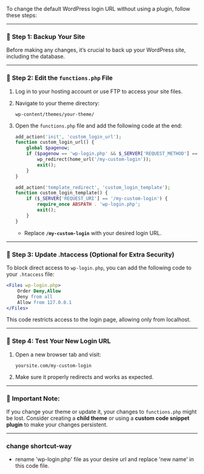 To change the default WordPress login URL without using a plugin, follow these steps:

---

### 🚀 **Step 1: Backup Your Site**
Before making any changes, it’s crucial to back up your WordPress site, including the database.

---

### 📝 **Step 2: Edit the `functions.php` File**
1. Log in to your hosting account or use FTP to access your site files.
2. Navigate to your theme directory:  
   ```
   wp-content/themes/your-theme/
   ```
3. Open the `functions.php` file and add the following code at the end:

   ```php
   add_action('init', 'custom_login_url');
   function custom_login_url() {
       global $pagenow;
       if ($pagenow == 'wp-login.php' && $_SERVER['REQUEST_METHOD'] == 'GET') {
           wp_redirect(home_url('/my-custom-login'));
           exit();
       }
   }

   add_action('template_redirect', 'custom_login_template');
   function custom_login_template() {
       if ($_SERVER['REQUEST_URI'] == '/my-custom-login') {
           require_once ABSPATH . 'wp-login.php';
           exit();
       }
   }
   ```
   - Replace **`/my-custom-login`** with your desired login URL.

---

### 🔧 **Step 3: Update .htaccess (Optional for Extra Security)**
To block direct access to `wp-login.php`, you can add the following code to your `.htaccess` file:

   ```apache
   <Files wp-login.php>
       Order Deny,Allow
       Deny from all
       Allow from 127.0.0.1
   </Files>
   ```
   This code restricts access to the login page, allowing only from localhost.

---

### 🧪 **Step 4: Test Your New Login URL**
1. Open a new browser tab and visit:  
   ```
   yoursite.com/my-custom-login
   ```
2. Make sure it properly redirects and works as expected.

---

### 🚩 **Important Note:**
If you change your theme or update it, your changes to `functions.php` might be lost. Consider creating a **child theme** or using a **custom code snippet plugin** to make your changes persistent.



--------------------------------------------
### change shortcut-way
* rename 'wp-login.php' file as your desire url and replace 'new name' in this code file.